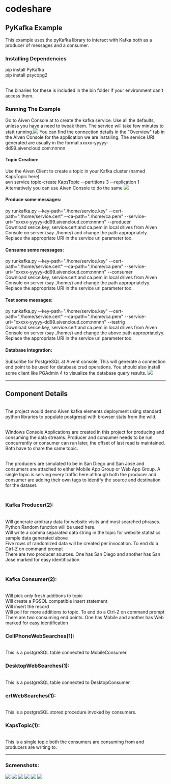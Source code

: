 # codeshare
<h2>PyKafka Example</h2>
This example uses the pyKafka library to interact with Kafka both as a producer of messages and a consumer.

<h3>Installing Dependencies</h3>
        pip install PyKafka
   <br/>pip install psycopg2

   <br/>The binaries for these is included in the bin folder if your environment can't access them.
<h3>Running The Example</h3>
Go to Aiven Console at to create the kafka service. Use all the defaults, unless you have a need to tweak them. The service will take few minutes to statt running.<img src="https://raw.githubusercontent.com/kapstav/codeshare/master/img/fig10.jpg"></img>
You can find the connection details in the "Overview" tab in the Aiven Console for the application we are installing. The service URI generated are usually in the format xxxxx-yyyyy-dd99.aivencloud.com:nnnnn

<h4>Topic Creation:</h4>
Use the Aiven Client to create a topic in your Kafka cluster (named KapsTopic here)
 <br/>avn service topic-create <kafka-service-name>  KapsTopic --partitions 3 --replication 1
 <br/> Alternatively you can use Aiven Console to do the same <img src="https://raw.githubusercontent.com/kapstav/codeshare/master/img/fig9.jpg"></img>
<h4>Produce some messages:</h4>
py runkafka.py --key-path="./home/service.key" --cert-path="./home/service.cert" --ca-path="./home/ca.pem" --service-uri="xxxxx-yyyyy-dd99.aivencloud.com:nnnnn" --producer
  <br/>Download serice.key, service.cert and ca.pem in local drives from Aiven Console on server (say ./home/) and change the path appropriately. Replace the appropriate URI in the service uri parameter too.
<h4>Consume some messages:</h4>
py runkafka.py --key-path="./home/service.key" --cert-path="./home/service.cert" --ca-path="./home/ca.pem" --service-uri="xxxxx-yyyyy-dd99.aivencloud.com:nnnnn" --consumer
   <br/>Download serice.key, service.cert and ca.pem in local drives from Aiven Console on server (say ./home/) and change the path appropriatelyy. Replace the appropriate URI in the service uri parameter too.
<h4>Test some messages:</h4>
py runkafka.py --key-path="./home/service.key" --cert-path="./home/service.cert" --ca-path="./home/ca.pem" --service-uri="xxxxx-yyyyy-dd99.aivencloud.com:nnnnn" --testrig
   <br/>Download serice.key, service.cert and ca.pem in local drives from Aiven Console on server (say ./home/) and change the above path appropriatelyy. Replace the appropriate URI in the service uri parameter too.
   <h4>Database integration:</h4> Subscribe for PostgreSQL at Aivent console. This will generate a connection end point to be used for database crud operations. You should also install some client like PGAdmin 4 to visualize the database query results. <img src="https://raw.githubusercontent.com/kapstav/codeshare/master/img/fig11.jpg"></img>
  <hr/>
  <h2>Component Details</h2>
  <br/>The project would demo Aiven kafka elements deployment using standard python libraries to populate postgresql with browser stats from the wild. 

<br/>Windows Console Applications are created in this project for producing and consuming the data streams. Producer and consumer needs to be run concurrently or consumer can run later, the offset of last read is maintained. Both have to share the same topic.

<br/>The producers are simulated to be in San Diego and San Jose and consumers are attached to either Mobile App Group or Web App Group. A single topic is serving every traffic here although both the producer and consumer are adding their own tags to identify the source and destination for the dataset.

 <h3><br/>Kafka Producer(2): </h3>
 <br/>Will generate arbitrary data for website visits and most searched phrases. Python Random function will be used here.
 <br/>Will write a comma separated data string in the topic for website statistics sample data generated above
 <br/>Five rows of randomized data will be created per invocation. To end do a Ctrl-Z on command prompt
 <br/>There are two producer sources. One has San Diego and another has San Jose marked for easy identification

 <h3><br/>Kafka Consumer(2): </h3>
 <br/>Will pick only fresh additions to topic
 <br/>Will create a PGSQL compatible insert statement
 <br/>Will insert the record
 <br/>Will poll for more additions to topic. To end do a Ctrl-Z on command prompt
 <br/>There are two consuming end points. One has Mobile and another has Web marked for easy identification

<h3>CellPhoneWebSearches(1): </h3>
 <br/>This is a postgreSQL table connected to MobileConsumer.

<h3>DesktopWebSearches(1): </h3>
 <br/>This is a postgreSQL table connected to DesktopConsumer.
<h3>crtWebSearches(1): </h3>
 <br/>This is a postgreSQL stored procedure invoked by consumers.

<h3>KapsTopic(1): </h3>
 <br/>This is a single topic both the consumers are consuming from and producers are writing to.
<hr/>

<h3>Screenshots:</h3>
<img src="https://raw.githubusercontent.com/kapstav/codeshare/master/img/fig1.jpg"></img>
<img src="https://raw.githubusercontent.com/kapstav/codeshare/master/img/fig2.jpg"></img>
<img src="https://raw.githubusercontent.com/kapstav/codeshare/master/img/fig3.jpg"></img>
<img src="https://raw.githubusercontent.com/kapstav/codeshare/master/img/fig4.jpg"></img>
<img src="https://raw.githubusercontent.com/kapstav/codeshare/master/img/fig5.jpg"></img>
<img src="https://raw.githubusercontent.com/kapstav/codeshare/master/img/fig6.jpg"></img>
